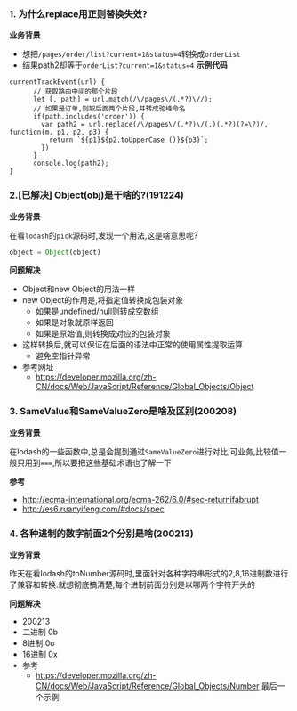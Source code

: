 ### 1. 为什么replace用正则替换失效?
**业务背景**
- 想把`/pages/order/list?current=1&status=4`转换成`orderList`
- 结果path2却等于`orderList?current=1&status=4`
**示例代码**
```
currentTrackEvent(url) {
      // 获取路由中间的那个片段
      let [, path] = url.match(/\/pages\/(.*?)\//);
      // 如果是订单,则取后面两个片段,并转成驼峰命名
      if(path.includes('order')) {
        var path2 = url.replace(/\/pages\/(.*?)\/(.)(.*?)(?=\?)/, function(m, p1, p2, p3) {
          return `${p1}${p2.toUpperCase ()}${p3}`;
        })
      }
      console.log(path2);
}
```

### 2.[已解决] Object(obj)是干啥的?(191224)

**业务背景**

在看`lodash`的`pick`源码时,发现一个用法,这是啥意思呢?
```javascript
object = Object(object)
```

**问题解决**
- Object和new Object的用法一样
- new Object的作用是,将指定值转换成包装对象
  - 如果是undefined/null则转成空数组
  - 如果是对象就原样返回
  - 如果是原始值,则转换成对应的包装对象
- 这样转换后,就可以保证在后面的语法中正常的使用属性提取运算
  - 避免空指针异常
- 参考网址
  - https://developer.mozilla.org/zh-CN/docs/Web/JavaScript/Reference/Global_Objects/Object


### 3. SameValue和SameValueZero是啥及区别(200208)

**业务背景**

在lodash的一些函数中,总是会提到通过`SameValueZero`进行对比,可业务,比较值一般只用到`===`,所以要把这些基础术语也了解一下

**参考**
- http://ecma-international.org/ecma-262/6.0/#sec-returnifabrupt
- http://es6.ruanyifeng.com/#docs/spec

### 4. 各种进制的数字前面2个分别是啥(200213)

**业务背景**

昨天在看lodash的toNumber源码时,里面针对各种字符串形式的2,8,16进制数进行了兼容和转换.就想彻底搞清楚,每个进制前面分别是以哪两个字符开头的


**问题解决**
- 200213
- 二进制 0b
- 8进制 0o
- 16进制 0x
- 参考
  - https://developer.mozilla.org/zh-CN/docs/Web/JavaScript/Reference/Global_Objects/Number 最后一个示例
